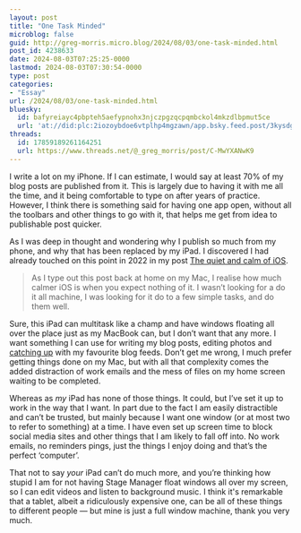 ```yaml
---
layout: post
title: "One Task Minded"
microblog: false
guid: http://greg-morris.micro.blog/2024/08/03/one-task-minded.html
post_id: 4238633
date: 2024-08-03T07:25:25-0000
lastmod: 2024-08-03T07:30:54-0000
type: post
categories:
- "Essay"
url: /2024/08/03/one-task-minded.html
bluesky:
  id: bafyreiayc4pbpteh5aefypnohx3njczpgzqcpqmbckol4mkzdlbpmut5ce
  url: 'at://did:plc:2iozoybdoe6vtplhp4mgzawn/app.bsky.feed.post/3kysdgpgxgc2v'
threads:
  id: 17859189261164251
  url: https://www.threads.net/@_greg_morris/post/C-MwYXANwK9
---
```

I write a lot on my iPhone. If I can estimate, I would say at least 70% of my blog posts are published from it. This is largely due to having it with me all the time, and it being comfortable to type on after years of practice. However, I think there is something said for having one app open, without all the toolbars and other things to go with it, that helps me get from idea to publishable post quicker.

As I was deep in thought and wondering why I publish so much from my phone, and why that has been replaced by my iPad. I discovered I had already touched on this point in 2022 in my post [The quiet and calm of iOS](https://gregmorris.co.uk/2022/08/26/the-quiet-and.html).

> As I type out this post back at home on my Mac, I realise how much calmer iOS is when you expect nothing of it. I wasn’t looking for a do it all machine, I was looking for it do to a few simple tasks, and do them well. 

Sure, this iPad can multitask like a champ and have windows floating all over the place just as my MacBook can, but I don’t want that any more. I want something I can use for writing my blog posts, editing photos and [catching up](https://gregmorris.co.uk/2022/12/14/matter-my-most.html) with my favourite blog feeds. Don’t get me wrong, I much prefer getting things done on my Mac, but with all that complexity comes the added distraction of work emails and the mess of files on my home screen waiting to be completed. 

Whereas as *my* iPad has none of those things. It could, but I’ve set it up to work in the way that I want. In part due to the fact I am easily distractible and can’t be trusted, but mainly because I want one window (or at most two to refer to something) at a time. I have even set up screen time to block social media sites and other things that I am likely to fall off into. No work emails, no reminders pings, just the things I enjoy doing and that’s the perfect ‘computer’.

That not to say *your* iPad can’t do much more, and you’re thinking how stupid I am for not having Stage Manager float windows all over my screen, so I can edit videos and listen to background music. I think it's remarkable that a tablet, albeit a ridiculously expensive one, can be all of these things to different people — but mine is just a full window machine, thank you very much.

